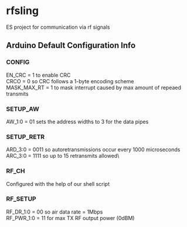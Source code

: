 # rfsling
ES project for communication via rf signals

## Arduino Default Configuration Info
### CONFIG
EN_CRC = 1 to enable CRC\
CRCO = 0 so CRC follows a 1-byte encoding scheme\
MASK_MAX_RT = 1 to mask interrupt caused by max amount of repeaed transmits

### SETUP_AW
AW_1:0 = 01 sets the address widths to 3 for the data pipes 

### SETUP_RETR
ARD_3:0 = 0011 so autoretransmissions occur every 1000 microseconds\
ARC_3:0 = 1111 so up to 15 retransmits allowed\

### RF_CH
Configured with the help of our shell script

### RF_SETUP
RF_DR_1:0 = 00 so air data rate = 1Mbps\
RF_PWR_1:0 = 11 for max TX RF output power (0dBM)

